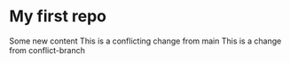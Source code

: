 # My first repo
Some new content
This is a conflicting change from main
This is a change from conflict-branch
